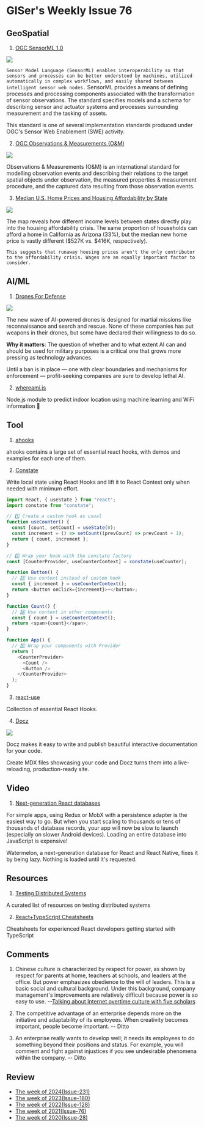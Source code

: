 # GISer's Weekly Issue 76

## GeoSpatial

1. [OGC SensorML 1.0](https://www.ogc.org/standards/sensorml)

![](https://image.slidesharecdn.com/ogcswe-161031184642/95/ogc-sensor-web-enablement-sos-20-sensorml-and-waterml-11-638.jpg?cb=1477939706)

`Sensor Model Language (SensorML) enables interoperability so that sensors and processes can be better understood by machines, utilized automatically in complex workflows, and easily shared between intelligent sensor web nodes.` SensorML provides a means of defining processes and processing components associated with the transformation of sensor observations. The standard specifies models and a schema for describing sensor and actuator systems and processes surrounding measurement and the tasking of assets.

This standard is one of several implementation standards produced under OGC's Sensor Web Enablement (SWE) activity.

2. [OGC Observations & Measurements (O&M)](https://www.ogc.org/standards/om)

![](https://52north.github.io/sensor-web-tutorial/images/om1.png)

Observations & Measurements (O&M) is an international standard for modelling observation events and describing their relations to the target spatial objects under observation, the measured properties & measurement procedure, and the captured data resulting from those observation events.

3. [Median U.S. Home Prices and Housing Affordability by State](https://howmuch.net/articles/home-affordability-in-the-US)

![](https://mcusercontent.com/ade2e597d8d15fe8000778fd6/_compresseds/6a10ffcf-7cc5-45d0-9d08-b4b972be31a9.jpg)

The map reveals how different income levels between states directly play into the housing affordability crisis. The same proportion of households can afford a home in California as Arizona (33%), but the median new home price is vastly different ($527K vs. $416K, respectively).

`This suggests that runaway housing prices aren't the only contributor to the affordability crisis. Wages are an equally important factor to consider.`

## AI/ML

1. [Drones For Defense ](https://www.deeplearning.ai/the-batch/issue-82/)

![](https://www.deeplearning.ai/wp-content/uploads/2021/03/MILITARY.gif)

The new wave of AI-powered drones is designed for martial missions like reconnaissance and search and rescue. None of these companies has put weapons in their drones, but some have declared their willingness to do so.

**Why it matters**: The question of whether and to what extent AI can and should be used for military purposes is a critical one that grows more pressing as technology advances.

Until a ban is in place — one with clear boundaries and mechanisms for enforcement — profit-seeking companies are sure to develop lethal AI.

2. [whereami.js](https://github.com/charliegerard/whereami.js)

Node.js module to predict indoor location using machine learning and WiFi information 📶

## Tool

1. [ahooks](https://github.com/alibaba/hooks)

ahooks contains a large set of essential react hooks, with demos and examples for each one of them.

2. [Constate](https://github.com/diegohaz/constate)

Write local state using React Hooks and lift it to React Context only when needed with minimum effort.

```js
import React, { useState } from "react";
import constate from "constate";

// 1️⃣ Create a custom hook as usual
function useCounter() {
  const [count, setCount] = useState(0);
  const increment = () => setCount((prevCount) => prevCount + 1);
  return { count, increment };
}

// 2️⃣ Wrap your hook with the constate factory
const [CounterProvider, useCounterContext] = constate(useCounter);

function Button() {
  // 3️⃣ Use context instead of custom hook
  const { increment } = useCounterContext();
  return <button onClick={increment}>+</button>;
}

function Count() {
  // 4️⃣ Use context in other components
  const { count } = useCounterContext();
  return <span>{count}</span>;
}

function App() {
  // 5️⃣ Wrap your components with Provider
  return (
    <CounterProvider>
      <Count />
      <Button />
    </CounterProvider>
  );
}
```

3. [react-use](https://github.com/streamich/react-use)

Collection of essential React Hooks.

4. [Docz](https://github.com/doczjs/docz/)

![](https://camo.githubusercontent.com/1519edd8f649bad5c0a7917e9d57bdaf84b5f284fe041fe13f6eca7823cdf424/68747470733a2f2f63646e2d7374642e64707263646e2e6e65742f66696c65732f6163635f3634393635312f533259434944)

Docz makes it easy to write and publish beautiful interactive documentation for your code.

Create MDX files showcasing your code and Docz turns them into a live-reloading, production-ready site.

## Video

1. [Next-generation React databases](https://www.youtube.com/watch?v=UlZ1QnFF4Cw)

For simple apps, using Redux or MobX with a persistence adapter is the easiest way to go. But when you start scaling to thousands or tens of thousands of database records, your app will now be slow to launch (especially on slower Android devices). Loading an entire database into JavaScript is expensive!

Watermelon, a next-generation database for React and React Native, fixes it by being lazy. Nothing is loaded until it's requested.

## Resources

1. [Testing Distributed Systems](https://github.com/asatarin/testing-distributed-systems)

A curated list of resources on testing distributed systems

2. [React+TypeScript Cheatsheets](https://github.com/typescript-cheatsheets/react)

Cheatsheets for experienced React developers getting started with TypeScript

## Comments

1. Chinese culture is characterized by respect for power, as shown by respect for parents at home, teachers at schools, and leaders at the office. But power emphasizes obedience to the will of leaders. This is a basic social and cultural background. Under this background, company management's improvements are relatively difficult because power is so easy to use. --[Talking about Internet overtime culture with five scholars](https://mp.weixin.qq.com/s/4kN65Eu_mYKmC-GLig082g)

2. The competitive advantage of an enterprise depends more on the initiative and adaptability of its employees. When creativity becomes important, people become important.
   -- Ditto

3. An enterprise really wants to develop well; it needs its employees to do something beyond their positions and status. For example, you will comment and fight against injustices if you see undesirable phenomena within the company.
   -- Ditto

## Review

- [The week of 2024(Issue-231)](../2024/issue-231.md)
- [The week of 2023(Issue-180)](../2023/issue-180.md)
- [The week of 2022(Issue-128)](../2022/issue-128.md)
- [The week of 2021(Issue-76)](../2021/issue-76.md)
- [The week of 2020(Issue-28)](../2020/issue-28.md)
